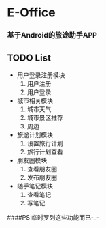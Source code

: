 # E-Office
### 基于Android的旅途助手APP

## TODO List
* 用户登录注册模块
	1. 用户注册
	2. 用户登录
* 城市相关模块
	1. 城市天气
	2. 城市景区推荐
	3. 周边
* 旅途计划模块
	1. 设置旅行计划
	2. 旅行计划查看
* 朋友圈模块
	1. 查看朋友圈
	2. 发布朋友圈
* 随手笔记模块
	1. 查看笔记
	2. 写笔记

####PS
临时罗列这些功能而已-_-